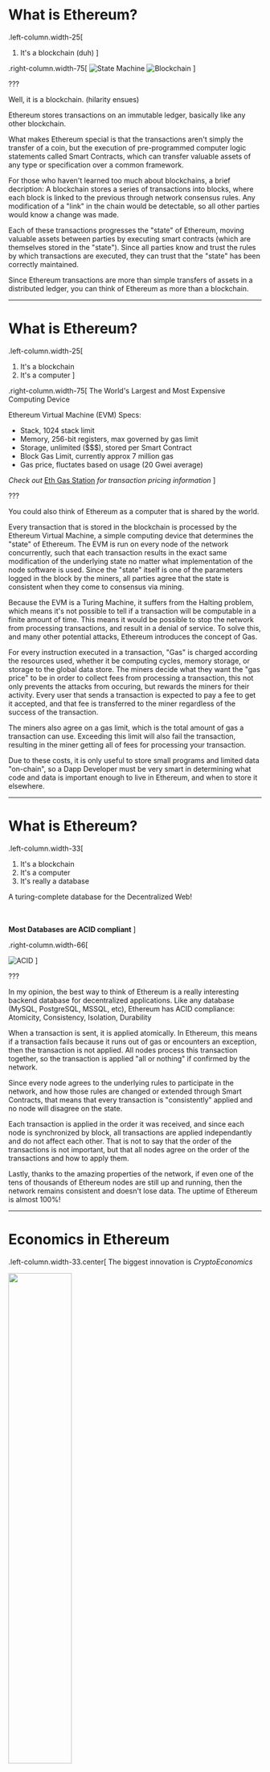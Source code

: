 # What is Ethereum?
.left-column.width-25[
1. It's a blockchain (duh)
]

.right-column.width-75[
![State Machine](https://cdn-images-1.medium.com/max/800/1*jZ-VRXBJtOnePofB0z2Q8A.png)
![Blockchain](https://cdn-images-1.medium.com/max/800/1*l_H58_pGm3XGwGoQlO9FVQ.png)
]

???

Well, it is a blockchain. (hilarity ensues)

Ethereum stores transactions on an immutable ledger, basically like any other blockchain.

What makes Ethereum special is that the transactions aren't simply the transfer of a coin,
but the execution of pre-programmed computer logic statements called Smart Contracts,
which can transfer valuable assets of any type or specification over a common framework.

For those who haven't learned too much about blockchains, a brief decription:
A blockchain stores a series of transactions into blocks,
where each block is linked to the previous through network consensus rules.
Any modification of a "link" in the chain would be detectable,
so all other parties would know a change was made.

Each of these transactions progresses the "state" of Ethereum, moving valuable assets
between parties by executing smart contracts (which are themselves stored in the "state").
Since all parties know and trust the rules by which transactions are executed,
they can trust that the "state" has been correctly maintained.

Since Ethereum transactions are more than simple transfers of assets in a distributed ledger,
you can think of Ethereum as more than a blockchain.

---

# What is Ethereum?
.left-column.width-25[
1. It's a blockchain
2. It's a computer
]

.right-column.width-75[
The World's Largest and Most Expensive Computing Device

Ethereum Virtual Machine (EVM) Specs:
* Stack, 1024 stack limit
* Memory, 256-bit registers, max governed by gas limit
* Storage, unlimited ($$$), stored per Smart Contract
* Block Gas Limit, currently approx 7 million gas
* Gas price, fluctates based on usage (20 Gwei average)

*Check out* [Eth Gas Station](ethgasstation.info) *for transaction pricing information*
]

???

You could also think of Ethereum as a computer that is shared by the world.

Every transaction that is stored in the blockchain is processed by the Ethereum
Virtual Machine, a simple computing device that determines the "state" of Ethereum.
The EVM is run on every node of the network concurrently, such that
each transaction results in the exact same modification of the underlying state
no matter what implementation of the node software is used.
Since the "state" itself is one of the parameters logged in the block by the miners,
all parties agree that the state is consistent when they come to consensus via mining.

Because the EVM is a Turing Machine, it suffers from the Halting problem,
which means it's not possible to tell if a transaction will be computable in a finite amount of time.
This means it would be possible to stop the network from processing transactions,
and result in a denial of service.
To solve this, and many other potential attacks, Ethereum introduces the concept of Gas.

For every instruction executed in a transaction, "Gas" is charged according the resources
used, whether it be computing cycles, memory storage, or storage to the global data store.
The miners decide what they want the "gas price" to be in order to collect fees from processing
a transaction, this not only prevents the attacks from occuring, but rewards the miners for
their activity. Every user that sends a transaction is expected to pay a fee to get it accepted,
and that fee is transferred to the miner regardless of the success of the transaction.

The miners also agree on a gas limit, which is the total amount of gas a transaction can use.
Exceeding this limit will also fail the transaction, resulting in the miner getting all of
fees for processing your transaction.

Due to these costs, it is only useful to store small programs and limited data "on-chain",
so a Dapp Developer must be very smart in determining what code and data is important enough
to live in Ethereum, and when to store it elsewhere.

---

# What is Ethereum?
.left-column.width-33[
1. It's a blockchain
2. It's a computer
3. It's really a database

A turing-complete database for the Decentralized Web!

<br><br>
**Most Databases are ACID compliant**
]

.right-column.width-66[

![ACID](http://codes.pratikkataria.com/wp-content/uploads/2017/04/image.png)
]

???

In my opinion, the best way to think of Ethereum is a really interesting backend database 
for decentralized applications.
Like any database (MySQL, PostgreSQL, MSSQL, etc), Ethereum has ACID compliance:
Atomicity, Consistency, Isolation, Durability

When a transaction is sent, it is applied atomically.
In Ethereum, this means if a transaction fails because it runs out of gas
or encounters an exception, then the transaction is not applied.
All nodes process this transaction together, so the transaction is applied
"all or nothing" if confirmed by the network.

Since every node agrees to the underlying rules to participate in the network,
and how those rules are changed or extended through Smart Contracts,
that means that every transaction is "consistently" applied and no node will
disagree on the state.

Each transaction is applied in the order it was received, and since each
node is synchronized by block, all transactions are applied independantly
and do not affect each other.
That is not to say that the order of the transactions is not important,
but that all nodes agree on the order of the transactions and how to apply them.

Lastly, thanks to the amazing properties of the network, if even one of the
tens of thousands of Ethereum nodes are still up and running, then the network
remains consistent and doesn't lose data. The uptime of Ethereum is almost 100%!

---

# Economics in Ethereum

.left-column.width-33.center[
The biggest innovation is *CryptoEconomics*

<img src="https://us.123rf.com/450wm/bruno135/bruno1351406/bruno135140604124/29490601-senior-male-graduate-holding-a-message-board-with-the-text-words-hire-me.jpg?ver=6" width="50%"/>

*Wait, I can use that Economics Degree?*
]

.right-column.width-50[
We can now (re-)write the Digital Economy!
* Token Economies - "Own your project"
* Self-soverign Identity - "Own your identity"
* Data Ownership - "Own your data" (you get the idea)
* Business Crowdfunding - "ICOs! Network effects!"
* Fungible Rewards - "Wait, I can buy and sell skymiles?"
* Supporting Open Source Software! - "Heck yes!"

<br><br>
*Are you excited? I'm excited. I hope I sound excited enough.*
]

???

What makes Ethereum really work though is economics, or *CryptoEconomics* as we like to call it.
CryptoEconomics is the process of designing economic incentives in order to reward good behaviors,
and punish bad behaviors, on a blockchain network.

For example, the consensus and mining processes for adding to the blockchain are secured
using a combination of different incentives including fees and the block reward.

Similarly, decentralized applications need to make use of economic incentives to ensure
their feature-sets are robust against attacks from bad actors in the system.

This might mean having a fee to protect against spam from a botnet,
or adding a staking mechanism to protect against whales having undue influence.

Economics also dictate HOW you code.
Identifying risk and designing around it is a big part of designing in Ethereum.
You don't want hold vast amounts of funds in insecure smart contracts,
at least more than what anyone is willing to lose.

Cryptoecnomics are probably the most exciting outcome of blockchain technology in general.
For the first time in history, we can write the rules of the digital economy!
